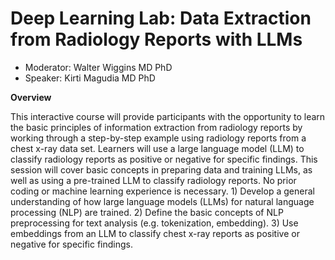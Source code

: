 # Deep Learning Lab: Data Extraction from Radiology Reports with LLMs

- Moderator: Walter Wiggins MD PhD
- Speaker: Kirti Magudia MD PhD

**Overview**

This interactive course will provide participants with the opportunity to learn the basic principles of information extraction from radiology reports by working through a step-by-step example using radiology reports from a chest x-ray data set. Learners will use a large language model (LLM) to classify radiology reports as positive or negative for specific findings. This session will cover basic concepts in preparing data and training LLMs, as well as using a pre-trained LLM to classify radiology reports. No prior coding or machine learning experience is necessary. 1) Develop a general understanding of how large language models (LLMs) for natural language processing (NLP) are trained. 2) Define the basic concepts of NLP preprocessing for text analysis (e.g. tokenization, embedding). 3) Use embeddings from an LLM to classify chest x-ray reports as positive or negative for specific findings.

